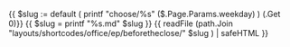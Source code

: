 {{ $slug := default ( printf "choose/%s" ($.Page.Params.weekday) ) (.Get 0)}}
{{ $slug = printf "%s.md" $slug }}
{{ readFile (path.Join "layouts/shortcodes/office/ep/beforetheclose/" $slug ) | safeHTML }}
